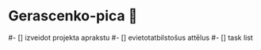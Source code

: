 # Gerascenko-pica :pizza:
#- [] izveidot projekta aprakstu
#- [] evietotatbilstošus attēlus
#- [] task list
  
